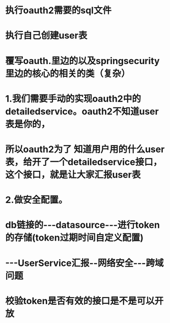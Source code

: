 # 执行oauth2需要的sql文件
# 执行自己创建user表

# 覆写oauth.里边的以及springsecurity里边的核心的相关的类（复杂）
# 1.我们需要手动的实现oauth2中的detailedservice。oauth2不知道user表是你的，
# 所以oauth2为了 知道用户用的什么user表，给开了一个detailedservice接口，这个接口，就是让大家汇报user表
# 2.做安全配置。
# db链接的---datasource---进行token的存储(token过期时间自定义配置)
# ---UserService汇报--网络安全---跨域问题
# 校验token是否有效的接口是不是可以开放